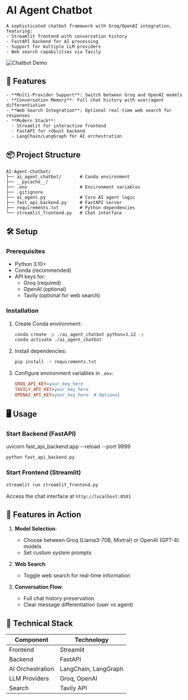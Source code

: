 # AI Agent Chatbot

```
A sophisticated chatbot framework with Groq/OpenAI integration, featuring:
- Streamlit frontend with conversation history
- FastAPI backend for AI processing
- Support for multiple LLM providers
- Web search capabilities via Tavily
```

![Chatbot Demo](https://github.com/sdburde/AI-Agent-Chatbot/blob/main/demo/AI_Agent_Chatbot_GIF_1.gif)



## 🚀 Features
```
- **Multi-Provider Support**: Switch between Groq and OpenAI models
- **Conversation Memory**: Full chat history with user/agent differentiation
- **Web Search Integration**: Optional real-time web search for responses
- **Modern Stack**:
  - Streamlit for interactive frontend
  - FastAPI for robust backend
  - LangChain/LangGraph for AI orchestration
```

## 📦 Project Structure
```
AI-Agent-Chatbot/
├── ai_agent_chatbot/       # Conda environment
├── __pycache__/
├── .env                    # Environment variables
├── .gitignore
├── ai_agent.py             # Core AI agent logic
├── fast_api_backend.py     # FastAPI server
├── requirements.txt        # Python dependencies
└── streamlit_frontend.py   # Chat interface
```

## 🛠️ Setup

### Prerequisites
- Python 3.10+
- Conda (recommended)
- API keys for:
  - Groq (required)
  - OpenAI (optional)
  - Tavily (optional for web search)

### Installation
1. Create Conda environment:
   ```bash
   conda create -p ./ai_agent_chatbot python=3.12 -y
   conda activate ./ai_agent_chatbot
   ```

2. Install dependencies:
   ```bash
   pip install -r requirements.txt
   ```

3. Configure environment variables in `.env`:
   ```ini
   GROQ_API_KEY=your_key_here
   TAVILY_API_KEY=your_key_here
   OPENAI_API_KEY=your_key_here  # Optional
   ```

## 🖥️ Usage

### Start Backend (FastAPI)
uvicorn fast_api_backend:app --reload --port 9999
```bash
python fast_api_backend.py
```

### Start Frontend (Streamlit)
```bash
streamlit run streamlit_frontend.py
```

Access the chat interface at `http://localhost:8501`

## 🌟 Features in Action

1. **Model Selection**:
   - Choose between Groq (Llama3-70B, Mixtral) or OpenAI (GPT-4) models
   - Set custom system prompts

2. **Web Search**:
   - Toggle web search for real-time information

3. **Conversation Flow**:
   - Full chat history preservation
   - Clear message differentiation (user vs agent)

## 🤖 Technical Stack

| Component       | Technology |
|----------------|------------|
| Frontend       | Streamlit  |
| Backend        | FastAPI    |
| AI Orchestration | LangChain, LangGraph |
| LLM Providers  | Groq, OpenAI |
| Search         | Tavily API |

